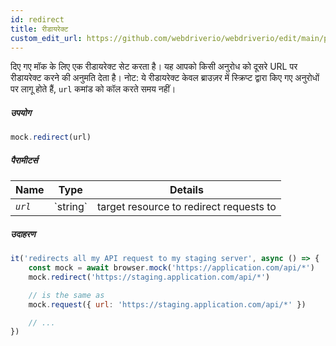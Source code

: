 ```yaml
---
id: redirect
title: रीडायरेक्ट
custom_edit_url: https://github.com/webdriverio/webdriverio/edit/main/packages/webdriverio/src/commands/mock/redirect.ts
---
```


दिए गए मॉक के लिए एक रीडायरेक्ट सेट करता है। यह आपको किसी अनुरोध को दूसरे URL पर रीडायरेक्ट करने की अनुमति देता है।
नोट: ये रीडायरेक्ट केवल ब्राउज़र में स्क्रिप्ट द्वारा किए गए अनुरोधों पर लागू होते हैं, `url` कमांड को कॉल करते समय नहीं।

##### उपयोग

```js
mock.redirect(url)
```

##### पैरामीटर्स

<table>
  <thead>
    <tr>
      <th>Name</th><th>Type</th><th>Details</th>
    </tr>
  </thead>
  <tbody>
    <tr>
      <td><code><var>url</var></code></td>
      <td>`string`</td>
      <td>target resource to redirect requests to</td>
    </tr>
  </tbody>
</table>

##### उदाहरण

```js title="respond.js"
it('redirects all my API request to my staging server', async () => {
    const mock = await browser.mock('https://application.com/api/*')
    mock.redirect('https://staging.application.com/api/*')

    // is the same as
    mock.request({ url: 'https://staging.application.com/api/*' })

    // ...
})
```